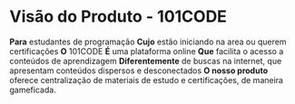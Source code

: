 # Visão do Produto - 101CODE

**Para** estudantes de programação
**Cujo** estão iniciando na area ou querem certificações
**O** 101CODE
**É** uma plataforma online
**Que** facilita o acesso a conteúdos de aprendizagem
**Diferentemente** de buscas na internet, que apresentam conteúdos dispersos e desconectados
**O nosso produto** oferece centralização de materiais de estudo e certificações, de maneira gameficada.

